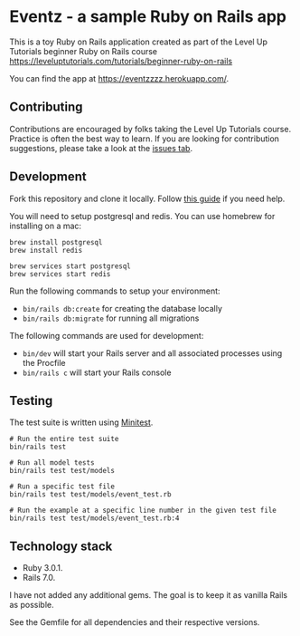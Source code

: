 # Eventz - a sample Ruby on Rails app

This is a toy Ruby on Rails application created as part of the Level Up Tutorials beginner Ruby on Rails course https://leveluptutorials.com/tutorials/beginner-ruby-on-rails

You can find the app at https://eventzzzz.herokuapp.com/.

## Contributing

Contributions are encouraged by folks taking the Level Up Tutorials course. Practice is often the best way to learn.
If you are looking for contribution suggestions, please take a look at the [issues tab](https://github.com/luanzeba/eventz/issues).

## Development

Fork this repository and clone it locally. Follow [this guide](https://docs.github.com/en/get-started/quickstart/fork-a-repo) if you need help.

You will need to setup postgresql and redis. You can use homebrew for installing on a mac:
```
brew install postgresql
brew install redis

brew services start postgresql
brew services start redis
```

Run the following commands to setup your environment:
* `bin/rails db:create` for creating the database locally
* `bin/rails db:migrate` for running all migrations

The following commands are used for development:
* `bin/dev` will start your Rails server and all associated processes using the Procfile
* `bin/rails c` will start your Rails console

## Testing

The test suite is written using [Minitest](https://github.com/minitest/minitest).

```
# Run the entire test suite
bin/rails test

# Run all model tests
bin/rails test test/models

# Run a specific test file
bin/rails test test/models/event_test.rb

# Run the example at a specific line number in the given test file
bin/rails test test/models/event_test.rb:4
```

## Technology stack

* Ruby 3.0.1.
* Rails 7.0.

I have not added any additional gems. The goal is to keep it as vanilla Rails as possible.

See the Gemfile for all dependencies and their respective versions.

